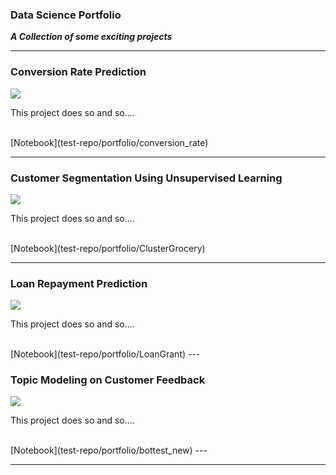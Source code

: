 ### Data Science Portfolio
***A Collection of some exciting projects***

---

### Conversion Rate Prediction


<img src="test-repo/images/dummy_thumbnail.jpg?raw=true"/>


This project does so and so....

<br>
[Notebook](test-repo/portfolio/conversion_rate)

---
### Customer Segmentation Using Unsupervised Learning


<img src="test-repo/images/dummy_thumbnail.jpg?raw=true"/>


This project does so and so....

<br>
[Notebook](test-repo/portfolio/ClusterGrocery)

---
### Loan Repayment Prediction


<img src="test-repo/images/dummy_thumbnail.jpg?raw=true"/>


This project does so and so....

<br>
[Notebook](test-repo/portfolio/LoanGrant)
---

### Topic Modeling on Customer Feedback

<img src="test-repo/images/dummy_thumbnail.jpg?raw=true"/>


This project does so and so....

<br>
[Notebook](test-repo/portfolio/bottest_new)
---




---
<!-- Remove above link if you don't want to attibute -->
